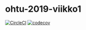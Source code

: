 # ohtu-2019-viikko1

[![CircleCI](https://circleci.com/gh/r0bert1/ohtu-2019-viikko1.svg?style=svg)](https://circleci.com/gh/r0bert1/ohtu-2019-viikko1)
[![codecov](https://codecov.io/gh/r0bert1/ohtu-2019-viikko1/branch/master/graph/badge.svg)](https://codecov.io/gh/r0bert1/ohtu-2019-viikko1)
